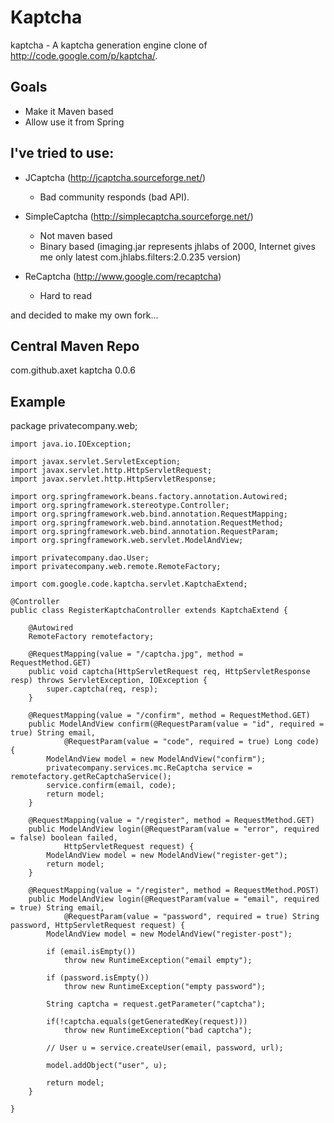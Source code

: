# Kaptcha

kaptcha - A kaptcha generation engine clone of http://code.google.com/p/kaptcha/.

## Goals

  - Make it Maven based
  - Allow use it from Spring

## I've tried to use:

  * JCaptcha (http://jcaptcha.sourceforge.net/)
    - Bad community responds (bad API).
    
  * SimpleCaptcha (http://simplecaptcha.sourceforge.net/)
    - Not maven based
    - Binary based (imaging.jar represents jhlabs of 2000,
      Internet gives me only latest com.jhlabs.filters:2.0.235 version)
      
  * ReCaptcha (http://www.google.com/recaptcha)
    - Hard to read

and decided to make my own fork...

## Central Maven Repo

  <dependencies>
    <dependency>
      <groupId>com.github.axet</groupId>
      <artifactId>kaptcha</artifactId>
      <version>0.0.6</version>
    </dependency>
  </dependencies>

## Example

  package privatecompany.web;
	
	import java.io.IOException;
	
	import javax.servlet.ServletException;
	import javax.servlet.http.HttpServletRequest;
	import javax.servlet.http.HttpServletResponse;
	
	import org.springframework.beans.factory.annotation.Autowired;
	import org.springframework.stereotype.Controller;
	import org.springframework.web.bind.annotation.RequestMapping;
	import org.springframework.web.bind.annotation.RequestMethod;
	import org.springframework.web.bind.annotation.RequestParam;
	import org.springframework.web.servlet.ModelAndView;
	
	import privatecompany.dao.User;
	import privatecompany.web.remote.RemoteFactory;
	
	import com.google.code.kaptcha.servlet.KaptchaExtend;
	
	@Controller
	public class RegisterKaptchaController extends KaptchaExtend {
	
		@Autowired
		RemoteFactory remotefactory;
	
		@RequestMapping(value = "/captcha.jpg", method = RequestMethod.GET)
		public void captcha(HttpServletRequest req, HttpServletResponse resp) throws ServletException, IOException {
			super.captcha(req, resp);
		}
	
		@RequestMapping(value = "/confirm", method = RequestMethod.GET)
		public ModelAndView confirm(@RequestParam(value = "id", required = true) String email,
				@RequestParam(value = "code", required = true) Long code) {
			ModelAndView model = new ModelAndView("confirm");
			privatecompany.services.mc.ReCaptcha service = remotefactory.getReCaptchaService();
			service.confirm(email, code);
			return model;
		}
	
		@RequestMapping(value = "/register", method = RequestMethod.GET)
		public ModelAndView login(@RequestParam(value = "error", required = false) boolean failed,
				HttpServletRequest request) {
			ModelAndView model = new ModelAndView("register-get");
			return model;
		}
	
		@RequestMapping(value = "/register", method = RequestMethod.POST)
		public ModelAndView login(@RequestParam(value = "email", required = true) String email,
				@RequestParam(value = "password", required = true) String password, HttpServletRequest request) {
			ModelAndView model = new ModelAndView("register-post");
	
			if (email.isEmpty())
				throw new RuntimeException("email empty");
	
			if (password.isEmpty())
				throw new RuntimeException("empty password");
	
			String captcha = request.getParameter("captcha");
	
			if(!captcha.equals(getGeneratedKey(request)))
				throw new RuntimeException("bad captcha");
			
			// User u = service.createUser(email, password, url);
	
			model.addObject("user", u);
	
			return model;
		}
	
	}